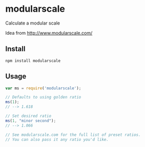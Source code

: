 # modularscale
Calculate a modular scale

Idea from http://www.modularscale.com/

## Install
`npm install modularscale`

## Usage
```javascript
var ms = require('modularscale');

// Defaults to using golden ratio
ms(1);
// --> 1.618

// Set desired ratio
ms(1, "minor second");
// --> 1.066

// See modularscale.com for the full list of preset ratios.
// You can also pass it any ratio you'd like.
```
